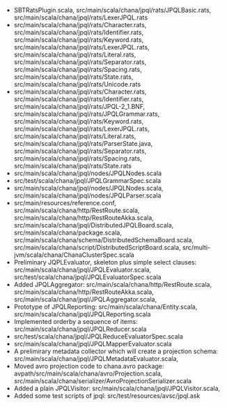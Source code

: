 - SBTRatsPlugin.scala, src/main/scala/chana/jpql/rats/JPQLBasic.rats, src/main/scala/chana/jpql/rats/LexerJPQL.rats
- src/main/scala/chana/jpql/rats/Character.rats, src/main/scala/chana/jpql/rats/Identifier.rats, src/main/scala/chana/jpql/rats/Keyword.rats, src/main/scala/chana/jpql/rats/LexerJPQL.rats, src/main/scala/chana/jpql/rats/Literal.rats, src/main/scala/chana/jpql/rats/Separator.rats, src/main/scala/chana/jpql/rats/Spacing.rats, src/main/scala/chana/jpql/rats/State.rats, src/main/scala/chana/jpql/rats/Unicode.rats
- src/main/scala/chana/jpql/rats/Character.rats, src/main/scala/chana/jpql/rats/Identifier.rats, src/main/scala/chana/jpql/rats/JPQL-2_1.BNF, src/main/scala/chana/jpql/rats/JPQLGrammar.rats, src/main/scala/chana/jpql/rats/Keyword.rats, src/main/scala/chana/jpql/rats/LexerJPQL.rats, src/main/scala/chana/jpql/rats/Literal.rats, src/main/scala/chana/jpql/rats/ParserState.java, src/main/scala/chana/jpql/rats/Separator.rats, src/main/scala/chana/jpql/rats/Spacing.rats, src/main/scala/chana/jpql/rats/State.rats
- src/main/scala/chana/jpql/nodes/JPQLNodes.scala
- src/test/scala/chana/jpql/JPQLGrammarSpec.scala
- src/main/scala/chana/jpql/nodes/JPQLNodes.scala, src/main/scala/chana/jpql/nodes/JPQLParser.scala
- src/main/resources/reference.conf, src/main/scala/chana/http/RestRoute.scala, src/main/scala/chana/http/RestRouteAkka.scala, src/main/scala/chana/jpql/DistributedJPQLBoard.scala, src/main/scala/chana/package.scala, src/main/scala/chana/schema/DistributedSchemaBoard.scala, src/main/scala/chana/script/DistributedScriptBoard.scala, src/multi-jvm/scala/chana/ChanaClusterSpec.scala
- Preliminary JQPLEvaluator, skeleton plus simple select clauses: src/main/scala/chana/jpql/JPQLEvaluator.scala, src/test/scala/chana/jpql/JPQLEvaluatorSpec.scala
- Added JPQLAggregator: src/main/scala/chana/http/RestRoute.scala, src/main/scala/chana/http/RestRouteAkka.scala, src/main/scala/chana/jpql/JPQLAggregator.scala, 
- Prototype of JPQLReporting: src/main/scala/chana/Entity.scala, src/main/scala/chana/jpql/JPQLReporting.scala
- Implemented orderby a sequence of items: src/main/scala/chana/jpql/JPQLReducer.scala
- src/test/scala/chana/jpql/JPQLReduceEvaluatorSpec.scala
- src/main/scala/chana/jpql/JPQLMapperEvaluator.scala
- A prelimirary metadata collector which will create a projection schema: src/main/scala/chana/jpql/JPQLMetadataEvaluator.scala, 
- Moved avro projection code to chana.avro package: avpath/src/main/scala/chana/avro/Projection.scala, src/main/scala/chana/serializer/AvroProjectionSerializer.scala
- Added a plain JPQLVisitor: src/main/scala/chana/jpql/JPQLVisitor.scala, 
- Added some test scripts of jpql: src/test/resources/avsc/jpql.ask